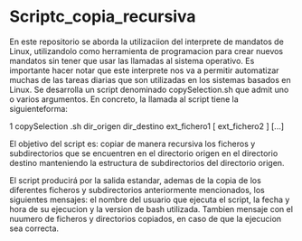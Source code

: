 # Scriptc_copia_recursiva

En este repositorio se aborda la utilizaciion del interprete de mandatos de Linux, utilizandolo como herramienta de programacion para crear nuevos mandatos sin tener que usar las llamadas al sistema operativo. Es importante hacer notar que este interprete nos va a permitir automatizar muchas de las tareas diarias que son utilizadas en los sistemas basados en Linux. Se desarrolla un script denominado copySelection.sh que admit uno o varios argumentos. En concreto, la llamada al script tiene la siguienteforma:

1 copySelection .sh dir_origen dir_destino ext_fichero1 [ ext_fichero2 ] [...]

El objetivo del script es: copiar de manera recursiva los ficheros y subdirectorios que se encuentren en el directorio origen en el directorio destino manteniendo la estructura de subdirectorios del directorio origen. 

El script producirá por la salida estandar, ademas de la copia de los diferentes ficheros y subdirectorios anteriormente mencionados, los siguientes mensajes: el nombre del usuario que ejecuta el script, la fecha y hora de su ejecucion y la version de bash utilizada. Tambien mensaje con el nuumero de ficheros y directorios
copiados, en caso de que la ejecucion sea correcta.
